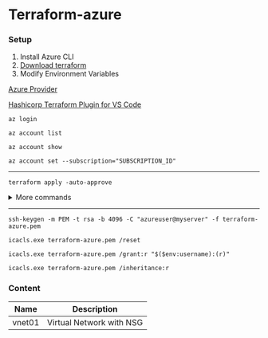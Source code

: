 # Terraform-azure

### Setup

1. Install Azure CLI
2. [Download terraform](https://developer.hashicorp.com/terraform/downloads)
3. Modify Environment Variables

[Azure Provider](https://registry.terraform.io/providers/hashicorp/azurerm/latest/docs)

[Hashicorp Terraform Plugin for VS Code](https://marketplace.visualstudio.com/items?itemName=HashiCorp.terraform)

```
az login
```
```
az account list
```
```
az account show
```
```
az account set --subscription="SUBSCRIPTION_ID"
```
----------
```
terraform apply -auto-approve
```
<details><summary>More commands</summary>
<p>

```
terraform -help
```
```
terraform init 
```
```
terraform validate
```
```
terraform plan
```
```
terraform apply -auto-approve
```
```
terraform workspace show
```
```
terraform destroy
```
```
terraform workspace show
```
```
terraform workspace list
```
```
terraform workspace new dev
```
```
terraform workspace select dev
```

</p>
</details>


----------------
```
ssh-keygen -m PEM -t rsa -b 4096 -C "azureuser@myserver" -f terraform-azure.pem 
```
```
icacls.exe terraform-azure.pem /reset
```
```
icacls.exe terraform-azure.pem /grant:r "$($env:username):(r)"
```
```
icacls.exe terraform-azure.pem /inheritance:r
```
### Content

| Name | Description | 
|--|--|
| vnet01 | Virtual Network with NSG
